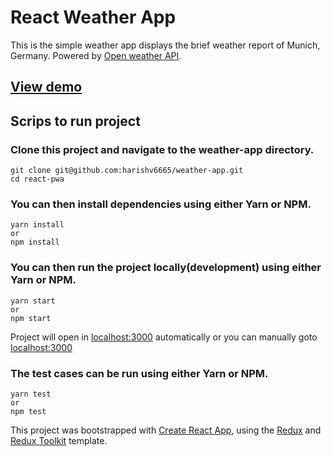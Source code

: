 # React Weather App

This is the simple weather app displays the brief weather report of Munich, Germany. Powered by [Open weather API](https://openweathermap.org/).  

## [View demo](https://harishv6665.github.io/weather-app/)


## Scrips to run project

### Clone this project and navigate to the weather-app directory.

    git clone git@github.com:harishv6665/weather-app.git
    cd react-pwa

### You can then install dependencies using either Yarn or NPM.

    yarn install
    or
    npm install
    
### You can then run the project locally(development) using either Yarn or NPM.

    yarn start
    or
    npm start
Project will open in [localhost:3000](http://localhost:3000/) automatically or you can manually goto [localhost:3000](http://localhost:3000/)

### The test cases can be run using either Yarn or NPM.

    yarn test
    or
    npm test

This project was bootstrapped with [Create React App](https://github.com/facebook/create-react-app), using the [Redux](https://redux.js.org/) and [Redux Toolkit](https://redux-toolkit.js.org/) template.
